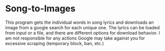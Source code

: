 # Song-to-Images
This program gets the individual words in song lyrics and downloads an image from a google search for each unique one. The lyrics can be loaded from input or a file, and there are different options for download behavior. I am not responsible for any actions Google may take against you for excessive scraping (temporary block, ban, etc.)
